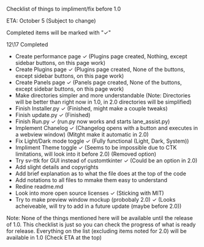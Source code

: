 Checklist of things to impliment/fix before 1.0 

ETA: October 5 (Subject to change)

Completed items will be marked with "✓"

12\17 Completed

- Create performance page ✓ (Plugins page created, Nothing, except sidebar buttons, on this page work)
- Create Plugins page ✓ (Plugins page created, None of the buttons, except sidebar buttons, on this page work)
- Create Panels page ✓ (Panels page created, None of the buttons, except sidebar buttons, on this page work)
- Make directories simpler and more understandable (Note: Directories will be better than right now in 1.0, in 2.0 directories will be simplified)
- Finish Installer.py ✓ (Finished, might make a couple tweaks)
- Finish update.py ✓ (Finished)
- Finish Run.py ✓ (run.py now works and starts lane_assist.py)
- Implement Chanelog ✓ (Changelog opens with a button and executes in a webview window) (Mitght make it automatic in 2.0)
- Fix Light/Dark mode toggle ✓ (Fully functional (Light, Dark, System))
- Impliment Theme toggle ✓ (Seems to be impossible due to CTK limitations, will look into it before 2.0) (Removed option)
- Try sv-ttk for GUI instead of customtkinter ✓ (Could be an option in 2.0)
- Add slight details and copyrights
- Add brief explanation as to what the file does at the top of the code
- Add notations to all files to mmake them easy to understand
- Redine readme.md
- Look into more open source licenses ✓ (Sticking with MIT)
- Try to make preview window mockup (probobaly 2.0) ✓ (Looks acheiveable, will try to add in a future update (maybe before 2.0))

Note: None of the things mentioned here will be available until the release of 1.0. This checklist is just so you can check the progress of what is ready for release. Everything on the list (excluding items noted for 2.0) will be available in 1.0 (Check ETA at the top)
